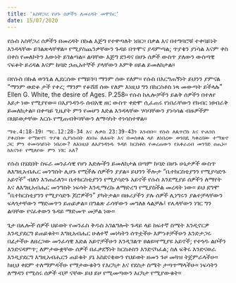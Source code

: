 ```yaml
---
title: 'አስቸጋሪ የሆኑ ሰዎችን ለመረዳት መሞከር'
date: 15/07/2020
---
```


የሱስ አስቸጋሪ ሰዎችን በመረዳት በኩል እጅግ የተዋጣለት ነበር። በቃል እና በተግባሮቹ ተቀባይነት እንዳላቸው ይገልጽላቸዋል። የሚያስጨንቃቸውን ጉዳይ በጥሞና ያዳምጣል; ጥያቄን ያነሳል እናም ቀስ በቀስ የመለኮትን እውነት ይገልጣል። ልባቸው እጅግ ደንዳና በሆኑ ሰዎች ውስጥ ያለውን ውስጣዊ ናፍቆት ይረዳል እናም ከባድ ኃጢአተኞች ያላቸውን እምቅ ሀይል ይመለከታል።

በየሱስ በኩል ወንጌል ሊደርሰው የማይገባ ማንም ሰው የለም። የሱስ በእርግጠኝነት ይህንን ያምናል “ማንም ወድቆ ታች የቀረ; ማንም የቆሸሸ ሰው የለም እነዚህ ግን በክርስቶስ ነጻ መውጣት ይችላሉ” Ellen G. White, the desire of Ages. P.258። የሱስ ከሌሎቻችን ይልቅ ሰዎችን በተለየ እይታ ነው የሚያየው። በእያንዳንዱ ሰብአዊ ዘር ውስጥ ቀድሞ ሲፈጠሩ የነበራቸውን የክብር ነፀብራቅ ይመለከታል። በቀጣይ ጊዜያት ምን የመሆን እድል እንዳላቸው ሃሳባቸውን ያነሳሳል ብዙዎችም በህይወታቸው እርሱ የሚጠብቅባቸውን ለማሳካት ተነሳስተዋል።

`ማቴ.4:18-19፤ ማር.12:28-34 እና ሉቃስ 23:39-43ን አንብቡ። የሱስ ለጴጥሮስ እና ዮሐንስ ያቀረበው ተማጽኖ፤ ጥያቄ ሲያነሱበት ለነበሩ ፀሐፍት እና በመስቀል ላይ ለነበረው ወንበዴ ካቀረበው ተማጽኖ ጋር ምን ተመሳሳይነት ነበረው? ለእነዚህ ለእያንዳንዱ ጉዳይ ክርስቶስ የመረጠውን የአቀራረብ መንገድ ዐጢኑ። ከእናንተ የሚለየው ምን ነገር አለ?`

የሱስ በሄደበት ስፍራ መንፈሳዊ የሆነ እድሎችን ይመለከታል በጣም ከባድ በሆኑ ሁኔታዎች ውስጥ ለእግዚአብሔር መንግስት ሊሆኑ የሚችሉ ሰዎችን ያያል። ይህንን ችሎታ “ቤተክርስቲያንን የሚያሳድጉ አይኖች” ብለን እንጠራለን። ቤተክርስቲያንን የሚያሳድጉ አይኖች የሱስ እንደሚያይ ሰዎችን ለማየት እና ለእግዚአብሔር መንግስት ነፍሳት እንዲማረኩ ለማድረግ የሚያስችል መረዳት ነው። ይህ ደግሞ “ቤተክርስቲያንን የሚያሳድጉ ጆሮዎችን” ያካትታል። በዙሪያችን ያሉ ሰዎች ሊነግሩን ያልተቻላቸውን ፍላጎታቸውን ማድመጥን ይጠይቃል። በግልጽ ራሳቸውን መግለፅ ላልቻሉ፤ የሌላቸውን ነገር ግን ልባቸው የናፈቀውን ጉዳይ ማድመጥ መቻል ነው።

ጌታ በሌሎች ሰዎች ህይወት የመንፈስ ቅዱስ አገልግሎት ጉዳይ ላይ ከፍተኛ ስሜት እንዲኖርዎ እንዲያደርግ ይጠይቁት። እግዚአብሔር ሁለተኛ መነካትን ሰጥቷችሁ እምነቶቻችሁን እንድታጋሩ በፊታችሁ ለዘረጋው መንፈሳዊ እድል አይኖቻችሁን እንዲገልጥ ፀልዩ።የሚያዩ አይኖች; የተጎዱ ልቦችን እንድናዳምጥ; ለምታውቋቸው ሰዎች በፈቃደኝነት ክርስቶስን እንድናካፈል; ስለ ፍቅሩ እንድናወራ እንዲያደርግ እግዚአብሔርን ጠይቁት ያኔ አስደናቂውን የህይወት ዘመን ጉዞ መጓዝ ትጀምራላችሁ። ከዚህ ቀደም ተለማምዳችሁ የማታውቁትን የእርካታ እና የደስታ ስሜት ታጣጥማላችሁ። ነፍሳትን ለማዳን የሚሰሩ ሰዎች ብቻ ናቸው ይህ ይዞ የሚመጣውን እርካታ የሚያውቁት።